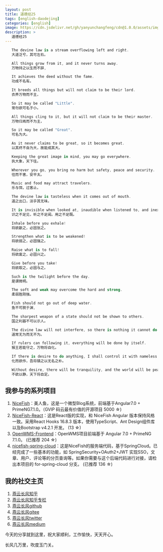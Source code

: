```yaml
---
layout: post
title: 道德经25
tags: [english-daodejing]
categories: [english]
image: https://cdn.jsdelivr.net/gh/yanyunchangfeng/cdn@1.0.0/assets/img/blog/english-grammer/english-grammer-cover5.png
description: >
   道德经25
---
```

 ```swift
    The devine law is a stream overflowing left and right.
    大道泛兮，其可左右。
 ```
 ```swift
    All things grow from it, and it never turns away.
    万物持之以生而不辞,
 ```
 ```swift
    It achieves the deed without the fame.
    功成不名有。
 ```
 ```swift
    It breeds all things but will not claim to be their lord.
    衣养万物而不主，
 ```
 ```swift
    So it may be called "Little".
    常勿欲可名于小。
 ```
 ```swift
    All things cling to it, but it will not claim to be their master.
    万物归焉而不为主， 
 ```
 ```swift
    So it may be called "Great".
    可名为大。
 ```
 ```swift
    As it never claims to be great, so it becomes great.
    以其终不自为大，故能成其大。
 ```
 ```swift
    Keeping the great image in mind, you may go everywhere.
    执大象，天下往。
 ```
 ```swift
    Wherever you go, you bring no harm but safety, peace and security.
    往而不害，安平太。
 ```
 ```swift
    Music and food may attract travelers.
    乐与饵，过客止。
 ```
 ```swift
    The devine law is tasteless when it comes out of mouth.
    道之出口，淡乎其无味。
 ```
 ```swift
    It is invisible when looked at, inaudible when listened to, and inexhaustible when used.
    识之不足见，听之不足闻。用之不足既。
 ```
 ```swift
    Inhale before you exhale!
    将欲歙之，必固张之。
 ```
 ```swift
    Strengthen what is to be weakened! 
    将欲弱之，必固强之。
 ```
 ```swift
    Raise what is to fall!
    将欲废之，必固兴之。
 ```
 ```swift
    Give before you take!
    将欲取之，必固与之。
 ```
 ```swift
    Such is the twilight before the day.
    是谓微明。
 ```
 ```swift
    The soft and weak may overcome the hard and strong.
    柔弱胜刚强。
 ```
 ```swift
    Fish should not go out of deep water.
    鱼不可脱于渊,
 ```
 ```swift
    The sharpest weapon of a state should not be shown to others.
    国之利器不可以示人。
 ```
 ```swift
    The divine law will not interfere, so there is nothing it cannot do.
    道常无为而无不为。
 ```
 ```swift
    If rulers can following it, everything will be done by itself.
    猴王若能守之，万物将自化。
 ```
 ```swift
    If there is desire to do anything, I shall control it with nameless simplicity.
    化而欲作，吾将镇之以无名之朴。
 ```
 ```swift
    Without desire, there will be tranquility, and the world will be peaceful by itself.
    不欲以静，天下将自定。
 ```

## 我参与的系列项目

1. [NiceFish]( https://gitee.com/mumu-osc/NiceFish)：美人鱼，这是一个微型Blog系统，前端基于Angular7.0 + PrimeNG7.1.0。（GVIP 码云最有价值的开源项目 5000 ☆)
2. [NiceFish-React]( https://github.com/damoqiongqiu/NiceFish-React)：这是React版的实现，和 NiceFish Angular 版本保持风格一致。采用React Hooks 16.8.3 版本，使用TypeScript、Ant Design组件库以及Bootstrap v4.2.1 开发。  (13 ☆)
3. [OpenWMS-Frontend](https://gitee.com/mumu-osc/OpenWMS-Frontend)：OpenWMS项目前端基于 Angular 7.0 + PrimeNG 7.1.0。  (已推荐 204 ☆)
4. [nicefish-spring-cloud](https://gitee.com/mumu-osc/nicefish-spring-cloud)：这是NiceFish的服务端代码，基于SpringCloud。已经完成了一些基本的功能，如 SpringSecurity+OAuth2+JWT 实现SSO，文章、用户、评论等的分页查询等。如果你需要与这个后端代码进行对接，请检出本项目的 for-spring-cloud 分支。 (已推荐 136 ☆)

## 我的社交主页  

1. [燕云长风知乎](https://zhihu.com/people/hbxyxuxiaodong)  
2. [燕云长风知乎专栏](https://zhuanlan.zhihu.com/yanyunchangfeng)  
3. [燕云长风github](https://github.com/yanyunchangfeng)  
4. [燕云长风gitee](https://gitee.com/yanyunchangfeng)  
5. [燕云长风twitter](https://twitter.com/yanyunchangfeng)  
6. [燕云长风medium](https://medium.com/@yanyunchangfeng) 

今天的分享就到这里，祝大家顺利，工作愉快，天天开心。

长风几万里，吹度玉门关。